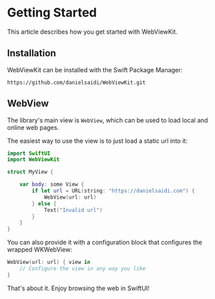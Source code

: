 # Getting Started

This article describes how you get started with WebViewKit.


## Installation

WebViewKit can be installed with the Swift Package Manager:

```
https://github.com/danielsaidi/WebViewKit.git
``` 


## WebView

The library's main view is ``WebView``, which can be used to load local and online web pages.

The easiest way to use the view is to just load a static url into it:

```swift
import SwiftUI
import WebViewKit

struct MyView {

    var body: some View {
        if let url = URL(string: "https://danielsaidi.com") {
            WebView(url: url)
        } else {
            Text("Invalid url")
        }
    }
}
```

You can also provide it with a configuration block that configures the wrapped WKWebView:

```swift
WebView(url: url) { view in
    // Configure the view in any way you like
}
```

That's about it. Enjoy browsing the web in SwiftUI!
